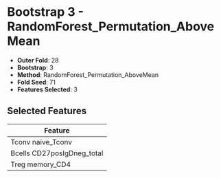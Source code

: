 # Bootstrap 3 - RandomForest_Permutation_AboveMean

- **Outer Fold**: 28
- **Bootstrap**: 3
- **Method**: RandomForest_Permutation_AboveMean
- **Fold Seed**: 71
- **Features Selected**: 3

## Selected Features

| Feature |
|---------|
| Tconv naive_Tconv |
| Bcells CD27posIgDneg_total |
| Treg memory_CD4 |
